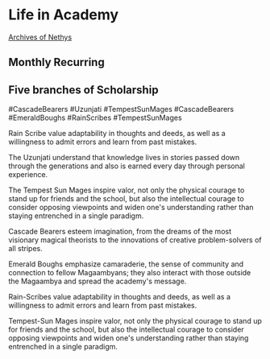 # Life in Academy

[Archives of Nethys](https://2e.aonprd.com/Rules.aspx?ID=1467)

## Monthly Recurring



## Five branches of Scholarship

#CascadeBearers
#Uzunjati
#TempestSunMages
#CascadeBearers
#EmeraldBoughs
#RainScribes
#TempestSunMages

Rain Scribe value adaptability in thoughts and deeds, as well as a willingness to admit errors and learn from past mistakes.

The Uzunjati understand that knowledge lives in stories passed down through the generations and also is earned every day through personal experience.

The Tempest Sun Mages inspire valor, not only the physical courage to stand up for friends and the school, but also the intellectual courage to consider opposing viewpoints and widen one's understanding rather than staying entrenched in a single paradigm.

Cascade Bearers esteem imagination, from the dreams of the most visionary magical theorists to the innovations of creative problem-solvers of all stripes.

Emerald Boughs emphasize camaraderie, the sense of community and connection to fellow Magaambyans; they also interact with those outside the Magaambya and spread the academy's message.

Rain-Scribes value adaptability in thoughts and deeds, as well as a willingness to admit errors and learn from past mistakes.

Tempest-Sun Mages inspire valor, not only the physical courage to stand up for friends and the school, but also the intellectual courage to consider opposing viewpoints and widen one's understanding rather than staying entrenched in a single paradigm.
